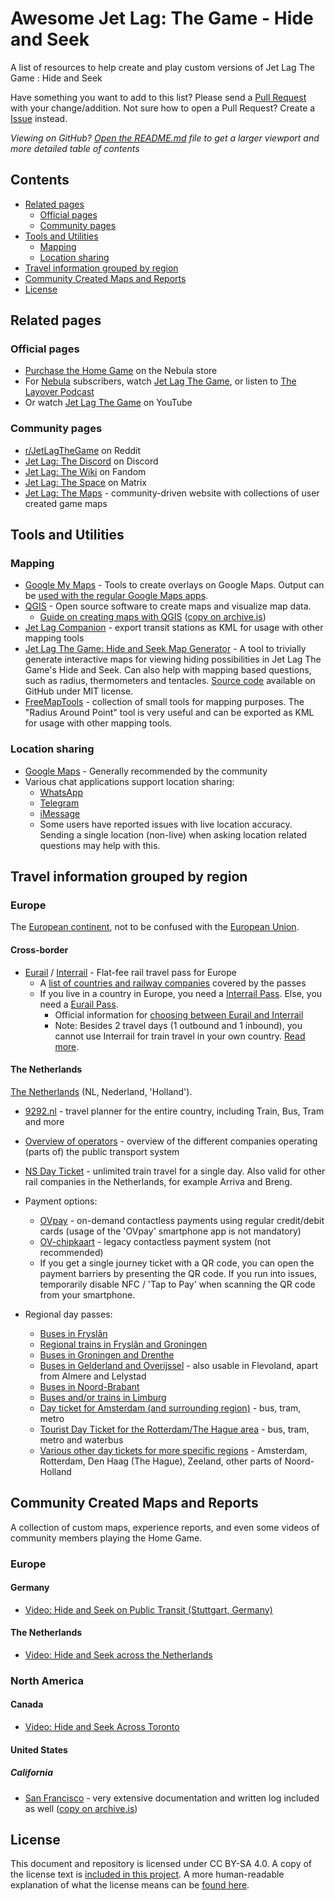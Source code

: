 # Awesome Jet Lag: The Game - Hide and Seek

A list of resources to help create and play custom versions of Jet Lag The Game : Hide and Seek

Have something you want to add to this list? Please send a [Pull Request](https://github.com/jltg-community/awesome-jetlag-hide-and-seek/pulls) with your change/addition. Not sure how to open a Pull Request? Create a [Issue](https://github.com/jltg-community/awesome-jetlag-hide-and-seek/issues) instead.


_Viewing on GitHub? [Open the README.md](https://github.com/jltg-community/awesome-jetlag-hide-and-seek/blob/main/README.md) file to get a larger viewport and more detailed table of contents_


## Contents

 - [Related pages](#related-pages)
    - [Official pages](#official-pages)
    - [Community pages](#community-pages)
 - [Tools and Utilities](#tools-and-utilities)
    - [Mapping](#mapping)
    - [Location sharing](#location-sharing)
 - [Travel information grouped by region](#travel-information-grouped-by-region)
 - [Community Created Maps and Reports](#community-created-maps-and-reports)
 - [License](#license)


## Related pages

### Official pages

 - [Purchase the Home Game](https://store.nebula.tv/products/hideandseek) on the Nebula store
 - For [Nebula](https://nebula.tv) subscribers, watch [Jet Lag The Game](https://nebula.tv/jetlag), or listen to [The Layover Podcast](https://nebula.tv/layover)
 - Or watch [Jet Lag The Game](https://www.youtube.com/@jetlagthegame) on YouTube


### Community pages

 - [r/JetLagTheGame](https://www.reddit.com/r/JetLagTheGame/) on Reddit
 - [Jet Lag: The Discord](https://discord.gg/jetlag) on Discord
 - [Jet Lag: The Wiki](https://jetlag.fandom.com/wiki/Jet_Lag:_The_Wiki) on Fandom
 - [Jet Lag: The Space](https://matrix.to/#/#jetlagthegame:matrix.org) on Matrix
 - [Jet Lag: The Maps](https://maps.jetlag.games/) - community-driven website with collections of user created game maps


## Tools and Utilities

### Mapping

 - [Google My Maps](https://mymaps.google.com/) - Tools to create overlays on Google Maps. Output can be [used with the regular Google Maps apps](https://support.google.com/maps/answer/3045850?hl=en&co=GENIE.Platform%3DAndroid&oco=0).
 - [QGIS](https://qgis.org/) - Open source software to create maps and visualize map data.
     - [Guide on creating maps with QGIS](https://julweb.dev/blog/create-your-own-jetlag-map-with-qgis) ([copy on archive.is](https://archive.is/B479b))
 - [Jet Lag Companion](https://jetlag.vergenz.info/) - export transit stations as KML for usage with other mapping tools
 - [Jet Lag The Game: Hide and Seek Map Generator](https://taibeled.github.io/JetLagHideAndSeek/) - A tool to trivially generate interactive maps for viewing hiding possibilities in Jet Lag The Game's Hide and Seek. Can also help with mapping based questions, such as radius, thermometers and tentacles. [Source code](https://github.com/taibeled/JetLagHideAndSeek) available on GitHub under MIT license.
 - [FreeMapTools](https://www.freemaptools.com) - collection of small tools for mapping purposes. The "Radius Around Point" tool is very useful and can be exported as KML for usage with other mapping tools.


### Location sharing

 - [Google Maps](https://support.google.com/maps/answer/15437054?hl=en&co=GENIE.Platform%3DAndroid) - Generally recommended by the community
 - Various chat applications support location sharing: 
     - [WhatsApp](https://faq.whatsapp.com/480865177351335/?cms_platform=android)
     - [Telegram](https://telegram.org/blog/live-locations)
     - [iMessage](https://support.apple.com/guide/iphone/share-your-location-iph69b192bc2/ios)
     - Some users have reported issues with live location accuracy. Sending a single location (non-live) when asking location related questions may help with this.


## Travel information grouped by region

### Europe

The [European continent](https://en.wikipedia.org/wiki/Europe), not to be confused with the [European Union](https://en.wikipedia.org/wiki/European_Union).

#### Cross-border

- [Eurail](https://www.eurail.com/en) / [Interrail](https://www.interrail.eu/en) - Flat-fee rail travel pass for Europe
    - A [list of countries and railway companies](https://www.interrail.eu/en/plan-your-trip/tips-and-tricks/trains-europe/railway-companies) covered by the passes
    - If you live in a country in Europe, you need a [Interrail Pass](https://www.interrail.eu/en/interrail-passes). Else, you need a [Eurail Pass](https://www.eurail.com/en/eurail-passes).
       - Official information for [choosing between Eurail and Interrail](https://www.eurail.com/en/help/interested-in-eurailing/do-i-need-a-eurail-or-an-interrail-pass)
       - Note: Besides 2 travel days (1 outbound and 1 inbound), you cannot use Interrail for train travel in your own country. [Read more](https://www.interrail.eu/en/interrail-passes/what-is-interrail/travel-your-own-country).


#### The Netherlands

[The Netherlands](https://en.wikipedia.org/wiki/Netherlands) (NL, Nederland, 'Holland'). 

 - [9292.nl](https://9292.nl/en/) - travel planner for the entire country, including Train, Bus, Tram and more
 - [Overview of operators](https://9292.nl/en/public-transport-operators/) - overview of the different companies operating (parts of) the public transport system
 - [NS Day Ticket](https://www.ns.nl/en/tickets/day-ticket) - unlimited train travel for a single day. Also valid for other rail companies in the Netherlands, for example Arriva and Breng.

 - Payment options:
    - [OVpay](https://www.ns.nl/en/travel-information/check-in-check-out/debit-card) - on-demand contactless payments using regular credit/debit cards (usage of the 'OVpay' smartphone app is not mandatory)
    - [OV-chipkaart](https://www.ov-chipkaart.nl/) - legacy contactless payment system (not recommended)
    - If you get a single journey ticket with a QR code, you can open the payment barriers by presenting the QR code. If you run into issues, temporarily disable NFC / 'Tap to Pay' when scanning the QR code from your smartphone.

 - Regional day passes:
    - [Buses in Fryslân](https://fryslan.qbuzz.nl/dalendagkaarten)
    - [Regional trains in Fryslân and Groningen](https://www.arriva.nl/kaartjes-abonnementen/losse-kaartjes/dagkaartje-kopen/?regio=Frysl%C3%A2n)
    - [Buses in Groningen and Drenthe](https://gd.qbuzz.nl/abonnementen-kaartjes/product-details/UFJPRFVDVF9UWVBFOjExMQ/dal-dagkaart)
    - [Buses in Gelderland and Overijssel](https://www.arriva.nl/kaartjes-abonnementen/losse-kaartjes/dagkaartje-kopen/?regio=Gelderland) - also usable in Flevoland, apart from Almere and Lelystad
    - [Buses in Noord-Brabant](https://www.arriva.nl/kaartjes-abonnementen/losse-kaartjes/dagkaartje-kopen/?regio=Noord-Brabant)
    - [Buses and/or trains in Limburg](https://www.arriva.nl/kaartjes-abonnementen/losse-kaartjes/dagkaartje-kopen/?regio=Limburg)
    - [Day ticket for Amsterdam (and surrounding region)](https://www.gvb.nl/en/travel-products/hour-and-day-tickets/gvb-day-ticket) - bus, tram, metro
    - [Tourist Day Ticket for the Rotterdam/The Hague area](https://touristdaytickets.com/ticket/tourist-day-ticket/) - bus, tram, metro and waterbus
    - [Various other day tickets for more specific regions](https://www.connexxion.nl/nl/shop?types=%5B%22Dagkaart%22%5D&concessions=&ageGroups=%5B%22Volwassenen+en+jongeren+12%2B%22%5D) - Amsterdam, Rotterdam, Den Haag (The Hague), Zeeland, other parts of Noord-Holland


## Community Created Maps and Reports

A collection of custom maps, experience reports, and even some videos of community members playing the Home Game.


### Europe


#### Germany

 - [Video: Hide and Seek on Public Transit (Stuttgart, Germany)](https://www.youtube.com/watch?v=2ttV9OdFGgo)


#### The Netherlands

 - [Video: Hide and Seek across the Netherlands](https://www.youtube.com/watch?v=if1cmHfKTUU&list=PL7g7kSXGAG160wDX5U66TYK6lPzhClm4d&index=1)



### North America

#### Canada

 - [Video: Hide and Seek Across Toronto](https://www.youtube.com/watch?v=zcjx_iC73xY)


#### United States

##### California

 - [San Francisco](https://www.reddit.com/r/JetLagTheGame/comments/1jn1iem/san_francisco_hide_seek_home_game_custom_map_inc/) - very extensive documentation and written log included as well ([copy on archive.is](https://archive.is/FgizB))


## License

This document and repository is licensed under CC BY-SA 4.0. A copy of the license text is [included in this project](./LICENSE). A more human-readable explanation of what the license means can be [found here](https://creativecommons.org/licenses/by-sa/4.0/).
